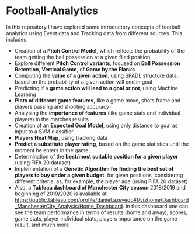 # Football-Analytics

In this repository I have explored some introductory concepts of football analytics using Event data and Tracking data from different sources. This includes:
- Creation of a **Pitch Control Model**, which reflects the probability of the team getting the ball possession at a given filed position
- Explore different **Pitch Control variants**, focused on **Ball Possession Retention**, **Vertical Game**, of **Game by the Flanks**
- Computing the **value of a given action**, using SPADL structure data, based on the probability of a given action will end in goal
- Predicting if a **game action will lead to a goal or not**, using Machine Learning
- **Plots of different game features**, like a game move, shots frame and players passing and shooting accuracy
- Analysing the **importance of features** (like game stats and individual players) in the matches results
- Creation of an **Expected Goal Model**, using only distance to goal as input to a SVM classifier
- **Players Heat Map**, using tracking data
- **Predict a substitute player rating**, based on the game statistics until the moment he enters in the game
- Determination of the **best/most suitable position for a given player** (using FIFA 20 dataset)
- Implementation of a **Genetic Algorithm for finding the best set of players to buy under a given budget**, for given positions, considering different criteria, as, for example, the player age (using FIFA 20 dataset)
- Also, a **Tableau dashboard of Manchester City season** 2018/2019 and beginning of 2019/2020 is available at https://public.tableau.com/profile/daniel.azevedo#!/vizhome/Dashboard_ManchesterCity_Analysis/Home_Dashboard. In this dashboard one can see the team performance in terms of results (home and away), scores, game stats, player individual stats, players importance on the game result, and much more
